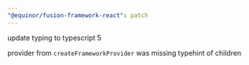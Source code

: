 ```yaml
---
"@equinor/fusion-framework-react": patch
---
```


update typing to typescript 5

provider from `createFrameworkProvider` was missing typehint of children

